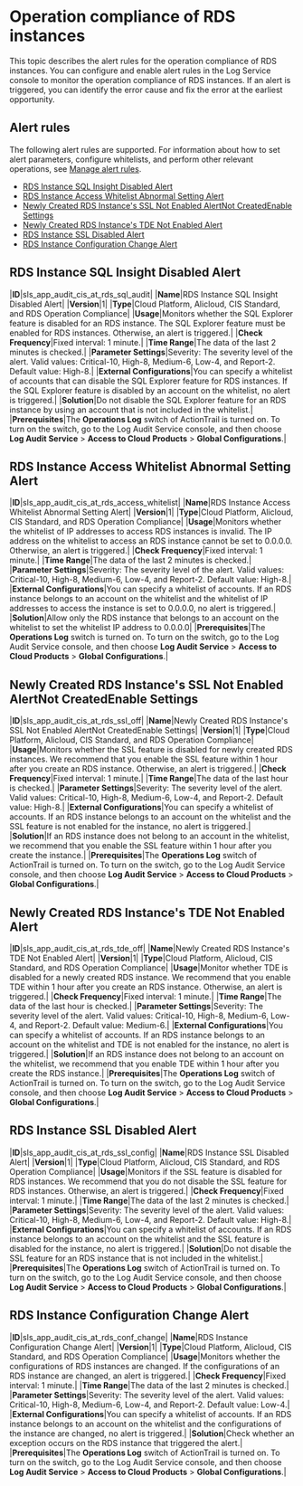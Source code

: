 # Operation compliance of RDS instances

This topic describes the alert rules for the operation compliance of RDS instances. You can configure and enable alert rules in the Log Service console to monitor the operation compliance of RDS instances. If an alert is triggered, you can identify the error cause and fix the error at the earliest opportunity.

## Alert rules

The following alert rules are supported. For information about how to set alert parameters, configure whitelists, and perform other relevant operations, see [Manage alert rules]().

-   [RDS Instance SQL Insight Disabled Alert](#section_73j_8io_kq4)
-   [RDS Instance Access Whitelist Abnormal Setting Alert](#section_iq5_q2p_tbv)
-   [Newly Created RDS Instance's SSL Not Enabled AlertNot CreatedEnable Settings](#section_6rz_9ae_vgm)
-   [Newly Created RDS Instance's TDE Not Enabled Alert](#section_xna_e9n_gcl)
-   [RDS Instance SSL Disabled Alert](#section_gpw_yin_o2t)
-   [RDS Instance Configuration Change Alert](#section_0qw_4rr_ep4)

## RDS Instance SQL Insight Disabled Alert

|**ID**|sls\_app\_audit\_cis\_at\_rds\_sql\_audit|
|**Name**|RDS Instance SQL Insight Disabled Alert|
|**Version**|1|
|**Type**|Cloud Platform, Alicloud, CIS Standard, and RDS Operation Compliance|
|**Usage**|Monitors whether the SQL Explorer feature is disabled for an RDS instance. The SQL Explorer feature must be enabled for RDS instances. Otherwise, an alert is triggered.|
|**Check Frequency**|Fixed interval: 1 minute.|
|**Time Range**|The data of the last 2 minutes is checked.|
|**Parameter Settings**|Severity: The severity level of the alert. Valid values: Critical-10, High-8, Medium-6, Low-4, and Report-2. Default value: High-8.|
|**External Configurations**|You can specify a whitelist of accounts that can disable the SQL Explorer feature for RDS instances. If the SQL Explorer feature is disabled by an account on the whitelist, no alert is triggered.|
|**Solution**|Do not disable the SQL Explorer feature for an RDS instance by using an account that is not included in the whitelist.|
|**Prerequisites**|The **Operations Log** switch of ActionTrail is turned on. To turn on the switch, go to the Log Audit Service console, and then choose **Log Audit Service** \> **Access to Cloud Products** \> **Global Configurations**.|

## RDS Instance Access Whitelist Abnormal Setting Alert

|**ID**|sls\_app\_audit\_cis\_at\_rds\_access\_whitelist|
|**Name**|RDS Instance Access Whitelist Abnormal Setting Alert|
|**Version**|1|
|**Type**|Cloud Platform, Alicloud, CIS Standard, and RDS Operation Compliance|
|**Usage**|Monitors whether the whitelist of IP addresses to access RDS instances is invalid. The IP address on the whitelist to access an RDS instance cannot be set to 0.0.0.0. Otherwise, an alert is triggered.|
|**Check Frequency**|Fixed interval: 1 minute.|
|**Time Range**|The data of the last 2 minutes is checked.|
|**Parameter Settings**|Severity: The severity level of the alert. Valid values: Critical-10, High-8, Medium-6, Low-4, and Report-2. Default value: High-8.|
|**External Configurations**|You can specify a whitelist of accounts. If an RDS instance belongs to an account on the whitelist and the whitelist of IP addresses to access the instance is set to 0.0.0.0, no alert is triggered.|
|**Solution**|Allow only the RDS instance that belongs to an account on the whitelist to set the whitelist IP address to 0.0.0.0|
|**Prerequisites**|The **Operations Log** switch is turned on. To turn on the switch, go to the Log Audit Service console, and then choose **Log Audit Service** \> **Access to Cloud Products** \> **Global Configurations**.|

## Newly Created RDS Instance's SSL Not Enabled AlertNot CreatedEnable Settings

|**ID**|sls\_app\_audit\_cis\_at\_rds\_ssl\_off|
|**Name**|Newly Created RDS Instance's SSL Not Enabled AlertNot CreatedEnable Settings|
|**Version**|1|
|**Type**|Cloud Platform, Alicloud, CIS Standard, and RDS Operation Compliance|
|**Usage**|Monitors whether the SSL feature is disabled for newly created RDS instances. We recommend that you enable the SSL feature within 1 hour after you create an RDS instance. Otherwise, an alert is triggered.|
|**Check Frequency**|Fixed interval: 1 minute.|
|**Time Range**|The data of the last hour is checked.|
|**Parameter Settings**|Severity: The severity level of the alert. Valid values: Critical-10, High-8, Medium-6, Low-4, and Report-2. Default value: High-8.|
|**External Configurations**|You can specify a whitelist of accounts. If an RDS instance belongs to an account on the whitelist and the SSL feature is not enabled for the instance, no alert is triggered.|
|**Solution**|If an RDS instance does not belong to an account in the whitelist, we recommend that you enable the SSL feature within 1 hour after you create the instance.|
|**Prerequisites**|The **Operations Log** switch of ActionTrail is turned on. To turn on the switch, go to the Log Audit Service console, and then choose **Log Audit Service** \> **Access to Cloud Products** \> **Global Configurations**.|

## Newly Created RDS Instance's TDE Not Enabled Alert

|**ID**|sls\_app\_audit\_cis\_at\_rds\_tde\_off|
|**Name**|Newly Created RDS Instance's TDE Not Enabled Alert|
|**Version**|1|
|**Type**|Cloud Platform, Alicloud, CIS Standard, and RDS Operation Compliance|
|**Usage**|Monitor whether TDE is disabled for a newly created RDS instance. We recommend that you enable TDE within 1 hour after you create an RDS instance. Otherwise, an alert is triggered.|
|**Check Frequency**|Fixed interval: 1 minute.|
|**Time Range**|The data of the last hour is checked.|
|**Parameter Settings**|Severity: The severity level of the alert. Valid values: Critical-10, High-8, Medium-6, Low-4, and Report-2. Default value: Medium-6.|
|**External Configurations**|You can specify a whitelist of accounts. If an RDS instance belongs to an account on the whitelist and TDE is not enabled for the instance, no alert is triggered.|
|**Solution**|If an RDS instance does not belong to an account on the whitelist, we recommend that you enable TDE within 1 hour after you create the RDS instance.|
|**Prerequisites**|The **Operations Log** switch of ActionTrail is turned on. To turn on the switch, go to the Log Audit Service console, and then choose **Log Audit Service** \> **Access to Cloud Products** \> **Global Configurations**.|

## RDS Instance SSL Disabled Alert

|**ID**|sls\_app\_audit\_cis\_at\_rds\_ssl\_config|
|**Name**|RDS Instance SSL Disabled Alert|
|**Version**|1|
|**Type**|Cloud Platform, Alicloud, CIS Standard, and RDS Operation Compliance|
|**Usage**|Monitors if the SSL feature is disabled for RDS instances. We recommend that you do not disable the SSL feature for RDS instances. Otherwise, an alert is triggered.|
|**Check Frequency**|Fixed interval: 1 minute.|
|**Time Range**|The data of the last 2 minutes is checked.|
|**Parameter Settings**|Severity: The severity level of the alert. Valid values: Critical-10, High-8, Medium-6, Low-4, and Report-2. Default value: High-8.|
|**External Configurations**|You can specify a whitelist of accounts. If an RDS instance belongs to an account on the whitelist and the SSL feature is disabled for the instance, no alert is triggered.|
|**Solution**|Do not disable the SSL feature for an RDS instance that is not included in the whitelist.|
|**Prerequisites**|The **Operations Log** switch of ActionTrail is turned on. To turn on the switch, go to the Log Audit Service console, and then choose **Log Audit Service** \> **Access to Cloud Products** \> **Global Configurations**.|

## RDS Instance Configuration Change Alert

|**ID**|sls\_app\_audit\_cis\_at\_rds\_conf\_change|
|**Name**|RDS Instance Configuration Change Alert|
|**Version**|1|
|**Type**|Cloud Platform, Alicloud, CIS Standard, and RDS Operation Compliance|
|**Usage**|Monitors whether the configurations of RDS instances are changed. If the configurations of an RDS instance are changed, an alert is triggered.|
|**Check Frequency**|Fixed interval: 1 minute.|
|**Time Range**|The data of the last 2 minutes is checked.|
|**Parameter Settings**|Severity: The severity level of the alert. Valid values: Critical-10, High-8, Medium-6, Low-4, and Report-2. Default value: Low-4.|
|**External Configurations**|You can specify a whitelist of accounts. If an RDS instance belongs to an account on the whitelist and the configurations of the instance are changed, no alert is triggered.|
|**Solution**|Check whether an exception occurs on the RDS instance that triggered the alert.|
|**Prerequisites**|The **Operations Log** switch of ActionTrail is turned on. To turn on the switch, go to the Log Audit Service console, and then choose **Log Audit Service** \> **Access to Cloud Products** \> **Global Configurations**.|

